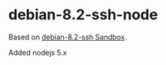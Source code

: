 # debian-8.2-ssh-node

Based on [debian-8.2-ssh Sandbox](https://hub.docker.com/r/erdii/debian-8.2-ssh/).

Added nodejs 5.x

